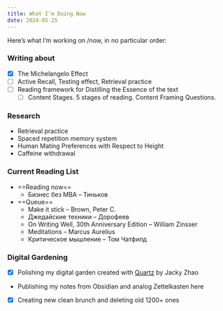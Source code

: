 ```yaml
---
title: What I’m Doing Now
date: 2024-05-25
---
```

Here’s what I’m working on /now, in no particular order:

### Writing about
- [x] The Michelangelo Effect
- [ ] Active Recall, Testing effect, Retrieval practice
- [ ] Reading framework for Distilling the Essence of the text
	- [ ] Content Stages. 5 stages of reading. Content Framing Questions.

### Research
- Retrieval practice
- Spaced repetition memory system
- Human Mating Preferences with Respect to Height
- Caffeine withdrawal

### Current Reading List
- ==Reading now==
	- Бизнес без MBA – Тиньков
- ==Queue==
	- Make it stick – Brown, Peter C.
	- Джедайские техники – Дорофеев
	- On Writing Well, 30th Anniversary Edition – William Zinsser
	- Meditations – Marcus Aurelius
	- Критическое мышление – Том Чатфилд

### Digital Gardening
- [x] Polishing my digital garden created with [Quartz](https://quartz.jzhao.xyz/) by Jacky Zhao
- Publishing my notes from Obsidian and analog Zettelkasten here
- [x] Creating new clean brunch and deleting old 1200+ ones

